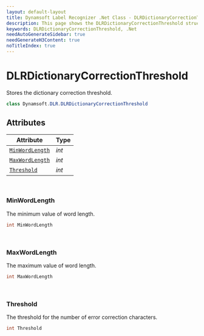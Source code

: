 ```yaml
---
layout: default-layout
title: Dynamsoft Label Recognizer .Net Class - DLRDictionaryCorrectionThreshold
description: This page shows the DLRDictionaryCorrectionThreshold struct of Dynamsoft Label Recognizer for .Net Language.
keywords: DLRDictionaryCorrectionThreshold, .Net
needAutoGenerateSidebar: true
needGenerateH3Content: true
noTitleIndex: true
---
```



# DLRDictionaryCorrectionThreshold
Stores the dictionary correction threshold.

```csharp
class Dynamsoft.DLR.DLRDictionaryCorrectionThreshold
```

## Attributes
  
| Attribute | Type |
|---------- | ---- |
| [`MinWordLength`](#minwordlength) | *int* |
| [`MaxWordLength`](#maxwordlength) | *int* |
| [`Threshold`](#threshold) | *int* |


&nbsp;

### MinWordLength
The minimum value of word length.
```csharp
int MinWordLength
```

&nbsp;

### MaxWordLength
The maximum value of word length.
```csharp
int MaxWordLength
```

&nbsp;

### Threshold
The threshold for the number of error correction characters.
```csharp
int Threshold
```
